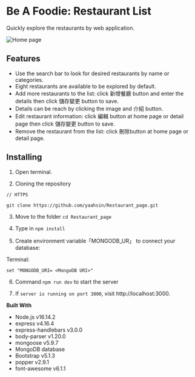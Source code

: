 
# Be A Foodie: Restaurant List

Quickly explore the restaurants by web application.

![Home page]()  

## Features

 - Use the search bar to look for desired restaurants by name or categories.
 -  Eight restaurants are available to be explored by default.
 - Add more restaurants to the list: click 新增餐廳 button and enter the details then click 儲存變更 button to save.
 - Details can be reach by clicking the image and 介紹 button.
 - Edit restaurant information: click 編輯 button at home page or detail page then click 儲存變更 button to save.
 - Remove the restaurant from the list: click 刪除button at home page or detail page.


## Installing

  

1. Open terminal.

2. Cloning the repository

```shell
// HTTPS

git clone https://github.com/yaahsin/Restaurant_page.git

```

3. Move to the folder `cd Restaurant_page`

4. Type in `npm install`

5. Create environment variable「MONGODB_UR」 to connect your database:

Terminal: 
```shell
set "MONGODB_URI= <MongoDB URI>"
```

6. Command `npm run dev`  to start the server

7. If `server is running on port 3000`, visit http://localhost:3000.


**Built With**
- Node.js v16.14.2
- express v4.16.4
- express-handlebars v3.0.0
- body-parser v1.20.0
- mongoose v5.9.7
- MongoDB database
- Bootstrap v5.1.3
- popper v2.9.1
- font-awesome v6.1.1
